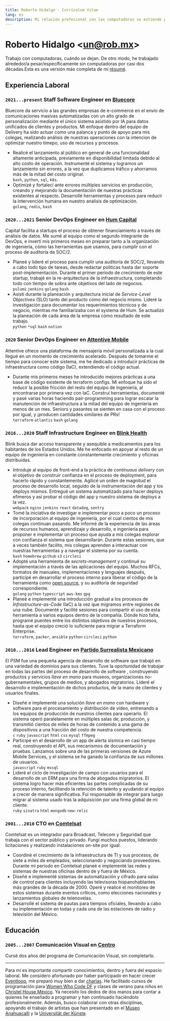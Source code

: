 ```yaml
---
title: Roberto Hidalgo - Currículum Vitae
lang: es
description: Mi relación profesional con las computadoras se extiende por dos décadas, y acá te cuento al respecto.
---
```


# Roberto Hidalgo <[un@rob.mx](mailto:un@rob.mx)>

Trabajo con computadoras, cuándo se dejan. De otro modo, he trabajado alrededor/a pesar/específicamente sin computadoras por casi dos décadas.Esta es una versión más completa de mi [résumé](/resume).

## Experiencia Laboral

### `2021...present` Staff Software Engineer en [Bluecore](https://www.bluecore.com)

Bluecore da servicio a las grandes empresas de e-commerce en el envío de comunicaciones masivas automatizadas con un alto grado de personalización mediante el único sistema asistido por IA para datos unificados de clientes y productos. Mi enfoque dentro del equipo de Delivery ha sido actuar como una palanca y punto de apoyo para mis colegas, realizando análisis de nuestras operaciones con la intencion de optimizar nuestro timepo, uso de recursos y procesos.

- Realicé el lanzamiento al público en general de una funcionalidad altamente anticipada, previamente en disponibilidad limitada debido al alto costo de operación. Instrumenté el sistema y logramos un lanzamiento sin errores, a la vez que duplicamos tráfico y ahorramos más de la mitad del costo original. <br />  `bash`, `python`, `sql`, `k8s`.
- Optimizé y fortalecí ante errores múltiples servicios en producción, creando y mejorando la documentación de nuestras prácticas existentes al respecto. Desarrollé herramientas y procesos para reducir la intervención humana en nuestro analisis de optimización. <br /> `golang`, `redis`, `bash`

### `2020...2021` Senior DevOps Engineer en [Hum Capital](https://www.humcapital.com)

Capital facilita a startups el proceso de obtener financiamiento a través de análisis de datos. Me sumé al equipo como el segundo integrante de DevOps, e invertí mis primeros meses en preparar tanto a la organización de ingeniería, cómo las herramientas que usamos, para cumplir con el proceso de auditoría de SOC/2.

- Planeé y lideré el proceso para cumplir una auditoría de SOC/2, llevando a cabo todo tipo de tareas, desde redactar políticas hasta dar soporte post-implementación. Durante el primer periodo de crecimiento de este startup, trabajé en la re-arquitectura de la infraestructura, completando todo con tiempo de sobra ante objetivos del lado de negocios. <br /> `pulumi` `jenkins` `golang` `bash`
- Asistí durante la planeación y arquitectura inicial de _Service-Level Objectives_ (SLO) tanto del producto cómo del negocio mismo. Lideré la investigación para documentar los requerimientos técnicos y de negocio, mientras me familiarizaba con el systema de Hum. Se actualizó la planeación de cada área de la empresa cómo resultado de este trabajo. <br /> `python` `*sql` `bash` `notion`

### `2020` Senior DevOps Engineer en [Attentive Mobile](https://www.attentivemobile.com)

Attentive ofrece una plataforma de mensajería móvil personalizada a la cual llegué en un momento de crecimiento acelerado. Después de tomarme el tiempo para conocer este sistema, me he dedicado a introducir prácticas de infraestructura como código (IaC), extendiendo el código actual.

- Durante mis primeros meses he introducido mejores prácticas a una base de código existente de terraform configs. Mi enfoque ha sido el reducir la posible fricción del resto del equipo de ingeniería, al encontrarse por primera vez con IaC. Construí herramientas, documenté y pasé varias horas haciendo pair-programming para lograr escalar la manutención de infraestructura a la mitad del equipo de ingeniería en menos de un mes. Seniors y pasantes se sienten en casa con el proceso por igual, y ¡producen cantidades similares de PRs! <br /> `terraform` `atlantis` `bash` `golang`


### `2016...2020` Staff Infrastructure Engineer en [Blink Health](https://www.blinkhealth.com)

Blink busca dar acceso transparente y asequible a medicamentos para los habitantes de los Estados Unidos. Me he enfocado en apoyar al resto de un equipo de ingeniería en constante constantemente crecimiento y oficinas distribuidas.

- Introduje al equipo de front-end a la práctica de _continuous delivery_ con el objetivo de construir confianza en el proceso de deployment, para hacerlo rápido y constantemente. Agilicé un orden de magnitud el proceso de desarrollo local, seguido de la instrumentación del app y los deploys mismos. Entregué un sistema automatizado para hacer deploys efímeros y así probar el código del app y nuestro sistema de deploys a la vez. <br /> `webpack` `nginx` `jenkins` `react` `datadog`, `sentry`
- Tomé la iniciativa de investigar e implementar poco a poco un proceso de incorporación al equipo de ingeniería, por el cual cientos de mis colegas continuan pasando. Me informé de la experiencia de las áreas de recursos humanos, aprendizaje y desarrollo, e ingeniería para proponer e implementar un proceso que ayuda a mis colegas explorar con confianza el sistema que desarrollarán. Durante estas sesiones, que a veces también facilito, mis colegas aprenden a interactuar con nuestras herramientas y a navegar el sistema por su cuenta. <br /> `bash` `homebrew` `github` `s3` `circleci`
- Adopté una herramienta de _secrets-management_ y continué su implementación a través de las aplicaciones del equipo. Muchos RFCs, formatos de manuales, implementaciones y lenguajes después, participé en desarrollar el proceso interno para liberar el código de la herramienta como [open source](https://github.com/blinkhealth/go-config-yourself), y su auditoría de seguridad correspondiente. <br /> `golang` `python` `typescript` `aws-kms` `gpg`
- Planeé e implementé una introducción gradual a los procesos de _Infrastructure-as-Code_ (IaC) a la vez que migramos entre regiones de una nube. Documenté y facilité sesiones para compartir el uso de esta herramienta a varios equipos dentro de la compañía. Dónde hizo falta, programé puentes entre los distintos objetivos de nuestros procesos, hasta que el equipo creció lo suficiente para migrar a Terraform Enterprise. <br /> `terraform`, `packer`, `ansible` `python` `circleci` `python`

### `2010...2016` Lead Engineer en [Partido Surrealista Mexicano](http://surrealista.mx/)

El PSM fue una pequeña agencia de desarrollo de software que trabajó en una variedad de dominios para sus clientes. Tuve la oportunidad de trabajar en todas las partes del proceso de desarrollo de software , construyendo productos y servicios _llave en mano_ para museos, organizaciones no-gubernamentales, grupos de medios, y abogados migratorios. Lideré el desarrollo e implementación de dichos productos, de la mano de clientes y usuarios finales.

- Diseñé e implementé una solución _llave en mano_ con hardware y software para el procesamiento y distribución de video, entrenando a los equipos de producción de nuestros clientes para operarlo. El sistema operó paralelamente en múltiples salas de, producción, y transmitió cientos de miles de horas de contenido a una gama de dispositivos a una fracción del costo de nuestra competencia. <br /> `c` `ruby` `javascript` `html` `css` `mysql` `ffmpeg`
- Participé en el desarrollo de un app de alerta sísmica en casi tiempo real, construyendo el API, sus mecanismos de documentación y pruebas. Lanzamos sobre una de las primeras versiones de Azure Mobile Services, y el sistema se ha ganado la confianza de sus millones de usuarios. <br /> `javascript` `ruby` `mssql`
- Lideré el ciclo de investigación de campo con usuarios para el desarrollo de un ERM para una firma de abogados migratorios. El sistema logro hacer más eficientes las partes complicadas de su proceso interno, facilitando la retención de talento y ayudando al equipo a crecer de manera significativa. Fui responsable de integrar para luego migrar al sistema usado tras la adquisición por una firma global de mi cliente. <br /> `ruby` `sinatra` `html` `mongodb` `new-relic`

### `2001...2010` CTO en [Comtelsat](http://www.comtelsat.com.mx/?lang=en)

Comtelsat es un integrador para Broadcast, Telecom y Seguridad que trabaja con el sector público y privado. Fungí muchos puestos, liderando licitaciones y realizando instalaciones on-site por igual.

- Coordiné el crecimiento de la infraestructura de TI y sus procesos, de siete a miles de empleados, seleccionando y negociando proveedores. Durante mi periodo en Comtelsat planeé e implementé las redes y sistemas de nuestras oficinas dentro de y fuera de México.
- Diseñé e implementé sistemas de automatización y cifrado para salas de control para clientes incluyendo las televisoras hispanohablantes más grandes de la década de 2000. Operé y realicé el monitoreo de estos sistemas durante eventos críticos, como elecciones nacionales y lanzamientos globales de telenovelas.
- Desarrollé el sistema de pautas para tiempos oficiales, llevando a cabo su implementación en todas y cada una de las estaciones de radio y televisión del México.

## Educación

### `2005...2007` Comunicación Visual en [Centro](https://centro.edu.mx)

Cursé dos años del programa de Comunicación Visual, sin completarlo.

---

Para mi es importante compartir conocimientos, dentro y fuera del espacio laboral. Me considero afortunado por haber participado en hacer crecer [Eventloop](http://meetup.com/eventloop), me preparó muy bien a dar [charlas](https://speakerdeck.com/unrob). He facilitado cursos de programación para [Women Who Code DF](https://www.meetup.com/Women-Who-Code-Mexico-City/) y clases de verano para niños en [Christel House México](http://mx.christelhouse.org). Ya necesito los dedos de dos manos para contar a quienes he enseñado a programar y han continuado haciéndolo profesionalmente. Además, busco colaborar con otras disciplinas, apoyando el trabajo de artistas que han presentado en el [Museo Anahuacalli](https://www.instagram.com/p/CiyP1XorkC5/) y la [Universität der Künste](https://thirdspacewalk.mirjana-mitrovic.de/la-eterna-primavera/).
